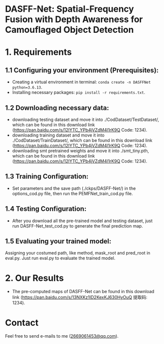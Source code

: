 # DASFF-Net: Spatial-Frequency Fusion with Depth Awareness for Camouflaged Object Detection

# 1. Requirements
## 1.1 Configuring your environment (Prerequisites):
- Creating a virtual environment in terminal: `conda create -n DASFFNet python=3.6.13`.
- Installing necessary packages: `pip install -r requirements.txt`.

## 1.2 Downloading necessary data:
- downloading testing dataset and move it into ./CodDataset/TestDataset/, which can be found in this download link (https://pan.baidu.com/s/12lYTC_YPb4jVZdM4l1rK9Q  Code: 1234).
- downloading training dataset and move it into ./CodDataset/TrainDataset/, which can be found in this download link (https://pan.baidu.com/s/12lYTC_YPb4jVZdM4l1rK9Q  Code: 1234).
- downloading smt pretrained weights and move it into ./smt_tiny.pth, which can be found in this download link (https://pan.baidu.com/s/12lYTC_YPb4jVZdM4l1rK9Q  Code: 1234).

## 1.3 Training Configuration:
- Set parameters and the save path (./ckps/DASFF-Net/) in the options_cod.py file, then run the PEMFNet_train_cod.py file.

## 1.4 Testing Configuration:
- After you download all the pre-trained model and testing dataset, just run DASFF-Net_test_cod.py to generate the final prediction map.

## 1.5 Evaluating your trained model:
Assigning your costumed path, like method, mask_root and pred_root in eval.py. Just run eval.py to evaluate the trained model.

# 2. Our Results
- The pre-computed maps of DASFF-Net can be found in this download link (https://pan.baidu.com/s/13NXKz1ID2KexKJ630HyOuQ 提取码: 1234).


# Contact
Feel free to send e-mails to me (2669061453@qq.com).<br>


